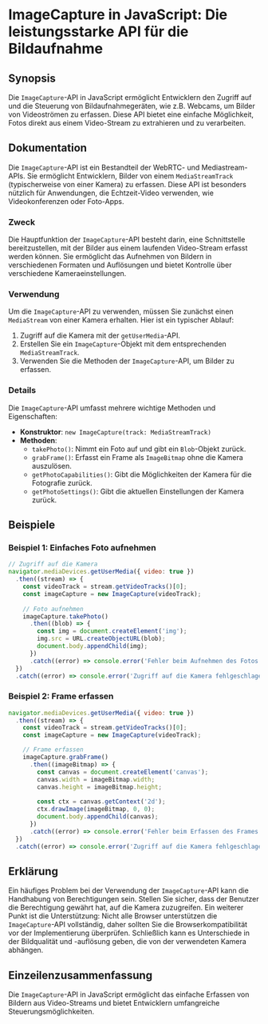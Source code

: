 <!--
Meta Description: # ImageCapture in JavaScript: Die leistungsstarke API für die Bildaufnahme ## Synopsis Die `ImageCapture`-API in JavaScript ermöglicht Entwicklern den...
Meta Keywords: die, imagecapture, api, der, error
-->

# ImageCapture in JavaScript: Die leistungsstarke API für die Bildaufnahme

## Synopsis
Die `ImageCapture`-API in JavaScript ermöglicht Entwicklern den Zugriff auf und die Steuerung von Bildaufnahmegeräten, wie z.B. Webcams, um Bilder von Videoströmen zu erfassen. Diese API bietet eine einfache Möglichkeit, Fotos direkt aus einem Video-Stream zu extrahieren und zu verarbeiten.

## Dokumentation
Die `ImageCapture`-API ist ein Bestandteil der WebRTC- und Mediastream-APIs. Sie ermöglicht Entwicklern, Bilder von einem `MediaStreamTrack` (typischerweise von einer Kamera) zu erfassen. Diese API ist besonders nützlich für Anwendungen, die Echtzeit-Video verwenden, wie Videokonferenzen oder Foto-Apps.

### Zweck
Die Hauptfunktion der `ImageCapture`-API besteht darin, eine Schnittstelle bereitzustellen, mit der Bilder aus einem laufenden Video-Stream erfasst werden können. Sie ermöglicht das Aufnehmen von Bildern in verschiedenen Formaten und Auflösungen und bietet Kontrolle über verschiedene Kameraeinstellungen.

### Verwendung
Um die `ImageCapture`-API zu verwenden, müssen Sie zunächst einen `MediaStream` von einer Kamera erhalten. Hier ist ein typischer Ablauf:

1. Zugriff auf die Kamera mit der `getUserMedia`-API.
2. Erstellen Sie ein `ImageCapture`-Objekt mit dem entsprechenden `MediaStreamTrack`.
3. Verwenden Sie die Methoden der `ImageCapture`-API, um Bilder zu erfassen.

### Details
Die `ImageCapture`-API umfasst mehrere wichtige Methoden und Eigenschaften:

- **Konstruktor**: `new ImageCapture(track: MediaStreamTrack)`
- **Methoden**:
  - `takePhoto()`: Nimmt ein Foto auf und gibt ein `Blob`-Objekt zurück.
  - `grabFrame()`: Erfasst ein Frame als `ImageBitmap` ohne die Kamera auszulösen.
  - `getPhotoCapabilities()`: Gibt die Möglichkeiten der Kamera für die Fotografie zurück.
  - `getPhotoSettings()`: Gibt die aktuellen Einstellungen der Kamera zurück.

## Beispiele

### Beispiel 1: Einfaches Foto aufnehmen
```javascript
// Zugriff auf die Kamera
navigator.mediaDevices.getUserMedia({ video: true })
  .then((stream) => {
    const videoTrack = stream.getVideoTracks()[0];
    const imageCapture = new ImageCapture(videoTrack);
    
    // Foto aufnehmen
    imageCapture.takePhoto()
      .then((blob) => {
        const img = document.createElement('img');
        img.src = URL.createObjectURL(blob);
        document.body.appendChild(img);
      })
      .catch((error) => console.error('Fehler beim Aufnehmen des Fotos:', error));
  })
  .catch((error) => console.error('Zugriff auf die Kamera fehlgeschlagen:', error));
```

### Beispiel 2: Frame erfassen
```javascript
navigator.mediaDevices.getUserMedia({ video: true })
  .then((stream) => {
    const videoTrack = stream.getVideoTracks()[0];
    const imageCapture = new ImageCapture(videoTrack);

    // Frame erfassen
    imageCapture.grabFrame()
      .then((imageBitmap) => {
        const canvas = document.createElement('canvas');
        canvas.width = imageBitmap.width;
        canvas.height = imageBitmap.height;
        
        const ctx = canvas.getContext('2d');
        ctx.drawImage(imageBitmap, 0, 0);
        document.body.appendChild(canvas);
      })
      .catch((error) => console.error('Fehler beim Erfassen des Frames:', error));
  })
  .catch((error) => console.error('Zugriff auf die Kamera fehlgeschlagen:', error));
```

## Erklärung
Ein häufiges Problem bei der Verwendung der `ImageCapture`-API kann die Handhabung von Berechtigungen sein. Stellen Sie sicher, dass der Benutzer die Berechtigung gewährt hat, auf die Kamera zuzugreifen. Ein weiterer Punkt ist die Unterstützung: Nicht alle Browser unterstützen die `ImageCapture`-API vollständig, daher sollten Sie die Browserkompatibilität vor der Implementierung überprüfen. Schließlich kann es Unterschiede in der Bildqualität und -auflösung geben, die von der verwendeten Kamera abhängen.

## Einzeilenzusammenfassung
Die `ImageCapture`-API in JavaScript ermöglicht das einfache Erfassen von Bildern aus Video-Streams und bietet Entwicklern umfangreiche Steuerungsmöglichkeiten.